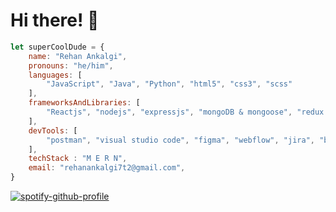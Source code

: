 # Hi there! 👋

````javascript
let superCoolDude = {
	name: "Rehan Ankalgi",
	pronouns: "he/him",
	languages: [
		"JavaScript", "Java", "Python", "html5", "css3", "scss"
	],
	frameworksAndLibraries: [
		"Reactjs", "nodejs", "expressjs", "mongoDB & mongoose", "redux / redux toolkit", "mui5"
	],
	devTools: [
		"postman", "visual studio code", "figma", "webflow", "jira", "bitbucket", "git & github"
	],
	techStack : "M E R N",
	email: "rehanankalgi7t2@gmail.com",
}
````
[![spotify-github-profile](https://spotify-github-profile.vercel.app/api/view?uid=jbahjmdcfh2q54kesvperh4y7&cover_image=true&theme=novatorem&show_offline=false&background_color=121212&interchange=false&bar_color=0055ff&bar_color_cover=true)](https://spotify-github-profile.vercel.app/api/view?uid=jbahjmdcfh2q54kesvperh4y7&redirect=true)
